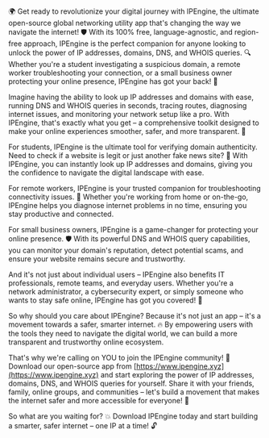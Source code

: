 🌍 Get ready to revolutionize your digital journey with IPEngine, the ultimate open-source global networking utility app that's changing the way we navigate the internet! 🛡️ With its 100% free, language-agnostic, and region-free approach, IPEngine is the perfect companion for anyone looking to unlock the power of IP addresses, domains, DNS, and WHOIS queries. 🔍 Whether you're a student investigating a suspicious domain, a remote worker troubleshooting your connection, or a small business owner protecting your online presence, IPEngine has got your back! 📡

Imagine having the ability to look up IP addresses and domains with ease, running DNS and WHOIS queries in seconds, tracing routes, diagnosing internet issues, and monitoring your network setup like a pro. With IPEngine, that's exactly what you get – a comprehensive toolkit designed to make your online experiences smoother, safer, and more transparent. 🚀

For students, IPEngine is the ultimate tool for verifying domain authenticity. Need to check if a website is legit or just another fake news site? 🔮 With IPEngine, you can instantly look up IP addresses and domains, giving you the confidence to navigate the digital landscape with ease.

For remote workers, IPEngine is your trusted companion for troubleshooting connectivity issues. 👥 Whether you're working from home or on-the-go, IPEngine helps you diagnose internet problems in no time, ensuring you stay productive and connected.

For small business owners, IPEngine is a game-changer for protecting your online presence. 🛡️ With its powerful DNS and WHOIS query capabilities, you can monitor your domain's reputation, detect potential scams, and ensure your website remains secure and trustworthy.

And it's not just about individual users – IPEngine also benefits IT professionals, remote teams, and everyday users. Whether you're a network administrator, a cybersecurity expert, or simply someone who wants to stay safe online, IPEngine has got you covered! 🌟

So why should you care about IPEngine? Because it's not just an app – it's a movement towards a safer, smarter internet. 🔥 By empowering users with the tools they need to navigate the digital world, we can build a more transparent and trustworthy online ecosystem.

That's why we're calling on YOU to join the IPEngine community! 💪 Download our open-source app from [https://www.ipengine.xyz](https://www.ipengine.xyz) and start exploring the power of IP addresses, domains, DNS, and WHOIS queries for yourself. Share it with your friends, family, online groups, and communities – let's build a movement that makes the internet safer and more accessible for everyone! 🌈

So what are you waiting for? 💥 Download IPEngine today and start building a smarter, safer internet – one IP at a time! 🔓